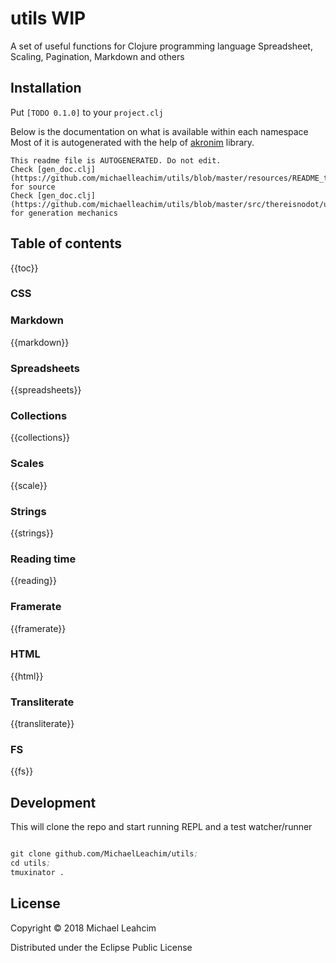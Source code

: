 # utils WIP

A set of useful functions for Clojure programming language
Spreadsheet, Scaling, Pagination, Markdown and others


## Installation 
Put 
`[TODO 0.1.0]` to your `project.clj`

Below is the documentation on what is available within each namespace
Most of it is autogenerated with the help of
[akronim](https://github.com/MichaelLeachim/akronim) library. 

```
This readme file is AUTOGENERATED. Do not edit. 
Check [gen_doc.clj](https://github.com/michaelleachim/utils/blob/master/resources/README_template.md)  for source
Check [gen_doc.clj](https://github.com/michaelleachim/utils/blob/master/src/thereisnodot/utils/gen_doc.clj) 
for generation mechanics

```
## Table of contents
{{toc}}

### CSS
### Markdown
{{markdown}}
### Spreadsheets
{{spreadsheets}}

### Collections

{{collections}}

### Scales

{{scale}}

### Strings

{{strings}}

### Reading time

{{reading}}

### Framerate

{{framerate}}

### HTML

{{html}}

### Transliterate

{{transliterate}}

### FS

{{fs}}

## Development

This will clone the repo and start running REPL
and a test watcher/runner

```clojure

git clone github.com/MichaelLeachim/utils;
cd utils;
tmuxinator .

```


## License

Copyright © 2018 Michael Leahcim

Distributed under the Eclipse Public License 
